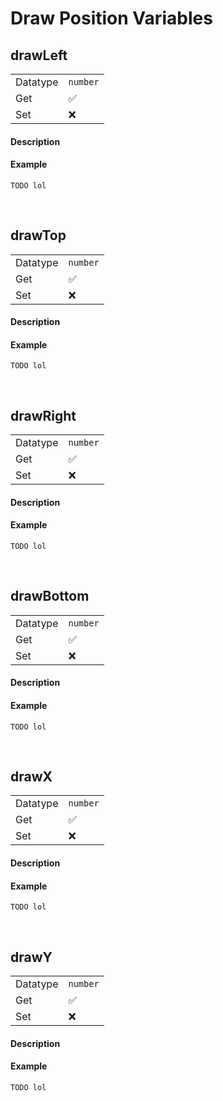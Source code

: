 # Draw Position Variables

## drawLeft

<table>
    <tr>
    	<td>Datatype</td>
    	<td><code>number</code></td>
	</tr>
    <tr>
    	<td>Get</td>
    	<td>✅</td>
	</tr>
    <tr>
    	<td>Set</td>
    	<td>❌</td>
	</tr>
</table>

<!-- tabs:start -->

#### **Description**



#### **Example**

```gml
TODO lol
```

<!-- tabs:end -->

&nbsp;

## drawTop

<table>
    <tr>
    	<td>Datatype</td>
    	<td><code>number</code></td>
	</tr>
    <tr>
    	<td>Get</td>
    	<td>✅</td>
	</tr>
    <tr>
    	<td>Set</td>
    	<td>❌</td>
	</tr>
</table>

<!-- tabs:start -->

#### **Description**



#### **Example**

```gml
TODO lol
```

<!-- tabs:end -->

&nbsp;

## drawRight

<table>
    <tr>
    	<td>Datatype</td>
    	<td><code>number</code></td>
	</tr>
    <tr>
    	<td>Get</td>
    	<td>✅</td>
	</tr>
    <tr>
    	<td>Set</td>
    	<td>❌</td>
	</tr>
</table>

<!-- tabs:start -->

#### **Description**



#### **Example**

```gml
TODO lol
```

<!-- tabs:end -->

&nbsp;

## drawBottom

<table>
    <tr>
    	<td>Datatype</td>
    	<td><code>number</code></td>
	</tr>
    <tr>
    	<td>Get</td>
    	<td>✅</td>
	</tr>
    <tr>
    	<td>Set</td>
    	<td>❌</td>
	</tr>
</table>

<!-- tabs:start -->

#### **Description**



#### **Example**

```gml
TODO lol
```

<!-- tabs:end -->

&nbsp;

## drawX

<table>
    <tr>
    	<td>Datatype</td>
    	<td><code>number</code></td>
	</tr>
    <tr>
    	<td>Get</td>
    	<td>✅</td>
	</tr>
    <tr>
    	<td>Set</td>
    	<td>❌</td>
	</tr>
</table>

<!-- tabs:start -->

#### **Description**



#### **Example**

```gml
TODO lol
```

<!-- tabs:end -->

&nbsp;

## drawY

<table>
    <tr>
    	<td>Datatype</td>
    	<td><code>number</code></td>
	</tr>
    <tr>
    	<td>Get</td>
    	<td>✅</td>
	</tr>
    <tr>
    	<td>Set</td>
    	<td>❌</td>
	</tr>
</table>

<!-- tabs:start -->

#### **Description**



#### **Example**

```gml
TODO lol
```

<!-- tabs:end -->

&nbsp;